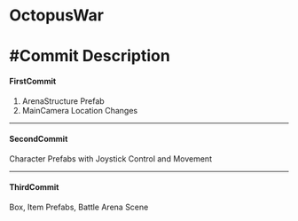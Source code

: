 # OctopusWar




#Commit Description
=======================
#### FirstCommit 
1. ArenaStructure Prefab
2. MainCamera Location Changes

-----------------------
#### SecondCommit 
Character Prefabs with Joystick Control and Movement

-----------------------
#### ThirdCommit
Box, Item Prefabs, Battle Arena Scene
